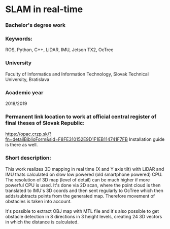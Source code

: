 # SLAM in real-time
### Bachelor's degree work
### Keywords: 
ROS, Python, C++, LiDAR, IMU, Jetson TX2, OcTree
### University
Faculty of Informatics and Information Technology, Slovak Technical University, Bratislava
### Academic year
2018/2019

### Permanent link location to work at official central register of final theses of Slovak Republic:
 https://opac.crzp.sk/?fn=detailBiblioForm&sid=F8FE310152E9D1F1EB114741F7FB
Installation guide is there as well.

### Short description: 
This work realizes 3D mapping in real time (X and Y axis tilt) with LiDAR and IMU thats calculated on slow low powered (old smartphone powered) CPU. The resolution of 3D map (level of detail) can be much higher if more powerful CPU is used. It's done via 2D scan, where the point cloud is then translated to IMU's 3D coords and then sent regularly to OcTree which then adds/subtracts points from the generated map. Therefore movement of obstacles is taken into account.

It's possible to extract OBJ map with MTL file and it's also possible to get obstacle detection in 8 directions in 3 height levels, creating 24 3D vectors in which the distance is calculated. 
